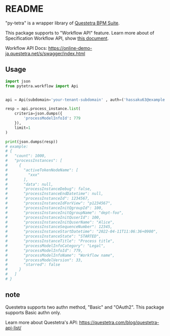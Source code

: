 # README

"py-tetra" is a wrapper library of [Questetra BPM Suite](https://questetra.com/).

This package supports to "Workflow API" feature. Learn more about of Specification Workflow API, show [this document](https://online-demo-ja.questetra.net/s/swagger/index.html).

Workflow API Docs: https://online-demo-ja.questetra.net/s/swagger/index.html

## Usage

```python
import json
from pytetra.workflow import Api


api = Api(subdomain='your-tenant-subdomain' , auth=('hassaku63@example.com', 'xxxxxxxxxxxxxxxxxxxxxxxxx'))

resp = api.process_instance.list(
    criteria=json.dumps({
        'processModelInfoId': 779
    }),
    limit=1
)

print(json.dumps(resp))
# example:
# {
#   "count": 1000,
#   "processInstances": [
#     {
#       "activeTokenNodeName": [
#         "xxx"
#       ],
#       "data": null,
#       "processInstanceDebug": false,
#       "processInstanceEndDatetime": null,
#       "processInstanceId": 1234567,
#       "processInstanceIdForView": "p1234567",
#       "processInstanceInitQgroupId": 100,
#       "processInstanceInitQgroupName": "dept-foo",
#       "processInstanceInitQuserId": 100,
#       "processInstanceInitQuserName": "Alice",
#       "processInstanceSequenceNumber": 12345,
#       "processInstanceStartDatetime": "2022-04-11T11:06:36+0900",
#       "processInstanceState": "STARTED",
#       "processInstanceTitle": "Process title",
#       "processModelInfoCategory": "Legal",
#       "processModelInfoId": 779,
#       "processModelInfoName": "Workflow name",
#       "processModelVersion": 33,
#       "starred": false
#     }
#   ]
# }
```

## note

Questetra supports two authn method, "Basic" and "OAuth2". This package supports Basic authn only.

Learn more about Questetra's API: https://questetra.com/blog/questetra-api-list/
